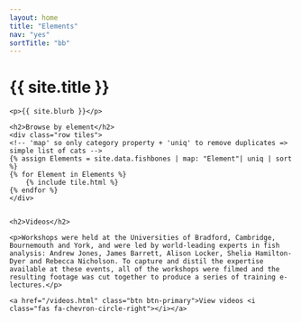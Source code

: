 ```yaml
---
layout: home
title: "Elements"
nav: "yes"
sortTitle: "bb"
---
```


<!-- HEADER -->
<div class="home">
	<div class="container">
		<div class="title">
			<h1>{{ site.title }}</h1>
		</div>
	</div>
</div>

<!-- TILES -->
<div class="container">

	<p>{{ site.blurb }}</p>

	<h2>Browse by element</h2>
	<div class="row tiles">
	<!-- 'map' so only category property + 'uniq' to remove duplicates => simple list of cats -->
	{% assign Elements = site.data.fishbones | map: "Element"| uniq | sort  %}
	{% for Element in Elements %}
		{% include tile.html %}
	{% endfor %}
	</div>


	<h2>Videos</h2>

	<p>Workshops were held at the Universities of Bradford, Cambridge, Bournemouth and York, and were led by world-leading experts in fish analysis: Andrew Jones, James Barrett, Alison Locker, Shelia Hamilton-Dyer and Rebecca Nicholson. To capture and distil the expertise available at these events, all of the workshops were filmed and the resulting footage was cut together to produce a series of training e-lectures.</p>

	<a href="/videos.html" class="btn btn-primary">View videos <i class="fas fa-chevron-circle-right"></i></a>


</div>

